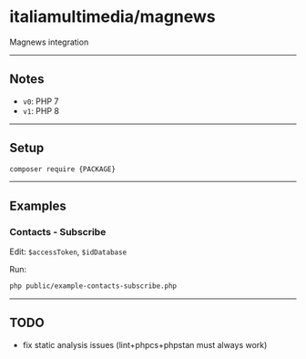 # italiamultimedia/magnews

Magnews integration

---

## Notes

* `v0`: PHP 7
* `v1`: PHP 8

---

## Setup

```sh
composer require {PACKAGE}
```

---

## Examples

### Contacts - Subscribe

Edit: `$accessToken`, `$idDatabase`

Run:
```sh
php public/example-contacts-subscribe.php
```

---

## TODO

- fix static analysis issues (lint+phpcs+phpstan must always work)

